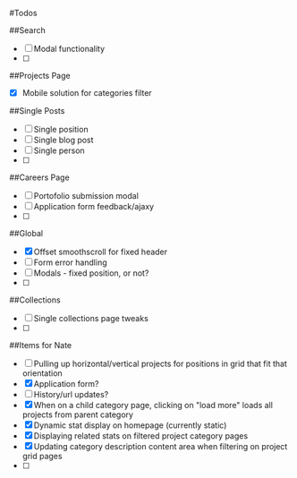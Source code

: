 #Todos

##Search
- [ ] Modal functionality
- [ ] 

##Projects Page 
- [x] Mobile solution for categories filter

##Single Posts
- [ ] Single position
- [ ] Single blog post
- [ ] Single person
- [ ] 

##Careers Page
- [ ] Portofolio submission modal
- [ ] Application form feedback/ajaxy
- [ ] 

##Global
- [x] Offset smoothscroll for fixed header
- [ ] Form error handling
- [ ] Modals - fixed position, or not?
- [ ] 

##Collections
- [ ] Single collections page tweaks
- [ ] 

##Items for Nate
- [ ] Pulling up horizontal/vertical projects for positions in grid that fit that orientation
- [x] Application form?
- [ ] History/url updates?
- [x] When on a child category page, clicking on "load more" loads all projects from parent category
- [x] Dynamic stat display on homepage (currently static)
- [x] Displaying related stats on filtered project category pages
- [x] Updating category description content area when filtering on project grid pages
- [ ]

